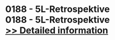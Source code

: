 # 0188 - 5L-Retrospektive<br />0188 - 5L-Retrospektive<br />[>> Detailed information](https://secure.shareit.com/shareit/product.html?productid=301008494&affiliateid=200057808)